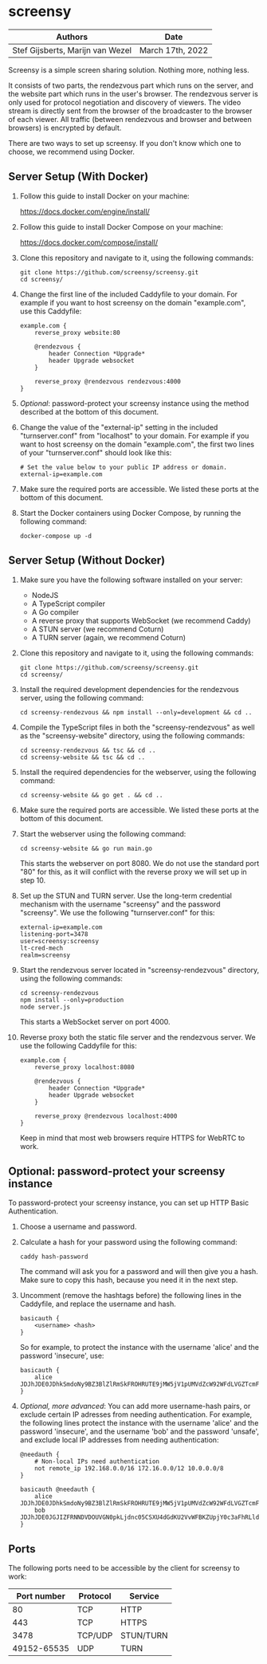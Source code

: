 # screensy

| Authors                          | Date             |
| -------------------------------- | ---------------- |
| Stef Gijsberts, Marijn van Wezel | March 17th, 2022 |

Screensy is a simple screen sharing solution. Nothing more, nothing less.

It consists of two parts, the rendezvous part which runs on the server, and the
website part which runs in the user's browser. The rendezvous server is only
used for protocol negotiation and discovery of viewers. The video stream is
directly sent from the browser of the broadcaster to the browser of each viewer.
All traffic (between rendezvous and browser and between browsers) is encrypted
by default.

There are two ways to set up screensy. If you don't know which one to choose, we
recommend using Docker.

## Server Setup (With Docker)

1.  Follow this guide to install Docker on your machine:

    https://docs.docker.com/engine/install/

2.  Follow this guide to install Docker Compose on your machine:

    https://docs.docker.com/compose/install/

3.  Clone this repository and navigate to it, using the following commands:

        git clone https://github.com/screensy/screensy.git
        cd screensy/

4.  Change the first line of the included Caddyfile to your domain. For example
    if you want to host screensy on the domain "example.com", use this
    Caddyfile:

        example.com {
            reverse_proxy website:80

            @rendezvous {
                header Connection *Upgrade*
                header Upgrade websocket
            }

            reverse_proxy @rendezvous rendezvous:4000
        }

5.  _Optional_: password-protect your screensy instance using the method
    described at the bottom of this document.
6.  Change the value of the "external-ip" setting in the included
    "turnserver.conf" from "localhost" to your domain. For example if you want
    to host screensy on the domain "example.com", the first two lines of your
    "turnserver.conf" should look like this:

        # Set the value below to your public IP address or domain.
        external-ip=example.com

7.  Make sure the required ports are accessible. We listed these ports at the
    bottom of this document.

8.  Start the Docker containers using Docker Compose, by running the following
    command:

        docker-compose up -d

## Server Setup (Without Docker)

1.  Make sure you have the following software installed on your server:

    -   NodeJS
    -   A TypeScript compiler
    -   A Go compiler
    -   A reverse proxy that supports WebSocket (we recommend Caddy)
    -   A STUN server (we recommend Coturn)
    -   A TURN server (again, we recommend Coturn)

2.  Clone this repository and navigate to it, using the following commands:

        git clone https://github.com/screensy/screensy.git
        cd screensy/

3.  Install the required development dependencies for the rendezvous server,
    using the following command:

        cd screensy-rendezvous && npm install --only=development && cd ..

4.  Compile the TypeScript files in both the "screensy-rendezvous" as well as
    the "screensy-website" directory, using the following commands:

        cd screensy-rendezvous && tsc && cd ..
        cd screensy-website && tsc && cd ..

5.  Install the required dependencies for the webserver, using the following
    command:

        cd screensy-website && go get . && cd ..

6.  Make sure the required ports are accessible. We listed these ports at the
    bottom of this document.

7.  Start the webserver using the following command:

        cd screensy-website && go run main.go

    This starts the webserver on port 8080. We do not use the standard port "80"
    for this, as it will conflict with the reverse proxy we will set up in step 10.

8.  Set up the STUN and TURN server. Use the long-term credential mechanism
    with the username "screensy" and the password "screensy". We use the
    following "turnserver.conf" for this:

        external-ip=example.com
        listening-port=3478
        user=screensy:screensy
        lt-cred-mech
        realm=screensy

9.  Start the rendezvous server located in "screensy-rendezvous" directory,
    using the following commands:

        cd screensy-rendezvous
        npm install --only=production
        node server.js

    This starts a WebSocket server on port 4000.

10. Reverse proxy both the static file server and the rendezvous server. We use
    the following Caddyfile for this:

        example.com {
            reverse_proxy localhost:8080

            @rendezvous {
                header Connection *Upgrade*
                header Upgrade websocket
            }

            reverse_proxy @rendezvous localhost:4000
        }

    Keep in mind that most web browsers require HTTPS for WebRTC to work.

## Optional: password-protect your screensy instance

To password-protect your screensy instance, you can set up HTTP Basic
Authentication.

1.  Choose a username and password.

2.  Calculate a hash for your password using the following command:

        caddy hash-password

    The command will ask you for a password and will then give you a hash. Make
    sure to copy this hash, because you need it in the next step.

3.  Uncomment (remove the hashtags before) the following lines in the Caddyfile,
    and replace the username and hash.

        basicauth {
            <username> <hash>
        }

    So for example, to protect the instance with the username 'alice' and the
    password 'insecure', use:

        basicauth {
            alice JDJhJDE0JDhkSmdoNy9BZ3BlZlRmSkFROHRUTE9jMW5jV1pUMVdZcW92WFdLVGZTcmFsL3RoeFR4OVlH
        }

4.  _Optional, more advanced_: You can add more username-hash pairs, or
    exclude certain IP adresses from needing authentication. For example, the
    following lines protect the instance with the username 'alice' and the
    password 'insecure', and the username 'bob' and the password 'unsafe', and
    exclude local IP addresses from needing authentication:

        @needauth {
            # Non-local IPs need authentication
            not remote_ip 192.168.0.0/16 172.16.0.0/12 10.0.0.0/8
        }

        basicauth @needauth {
            alice JDJhJDE0JDhkSmdoNy9BZ3BlZlRmSkFROHRUTE9jMW5jV1pUMVdZcW92WFdLVGZTcmFsL3RoeFR4OVlH
            bob JDJhJDE0JGJIZFRNNDVDOUVGN0pkLjdnc05CSXU4dGdKU2VvWFBKZUpjY0c3aFhRLldKYTRwNjVBYzVT
        }

## Ports

The following ports need to be accessible by the client for screensy to work:

| Port number | Protocol | Service   |
| ----------- | -------- | --------- |
| 80          | TCP      | HTTP      |
| 443         | TCP      | HTTPS     |
| 3478        | TCP/UDP  | STUN/TURN |
| 49152-65535 | UDP      | TURN      |
